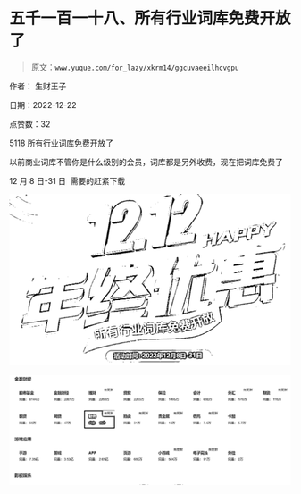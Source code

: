 # 五千一百一十八、所有行业词库免费开放了

> 原文：[`www.yuque.com/for_lazy/xkrm14/ggcuvaeeilhcvgpu`](https://www.yuque.com/for_lazy/xkrm14/ggcuvaeeilhcvgpu)



作者： 生财王子 

日期：2022-12-22 

点赞数：32 

5118 所有行业词库免费开放了 

以前商业词库不管你是什么级别的会员，词库都是另外收费，现在把词库免费了 

12 月 8 日-31 日  需要的赶紧下载 

![](img/22cbfef2f5a1ea76b1dda48849725bc7.png) 

![](img/3f6ca94cebb7985926872b59eadff9ae.png) 

